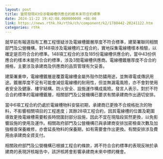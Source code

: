 ```yaml
---
layout: post
title: 當局發現43份涉電線槽供應合約樣本未符合約標準　
date: 2024-11-22 19:42:08.000000000 +08:00
link: https://news.rthk.hk/rthk/ch/component/k2/1780442-20241122.htm
categories: rthk
---
```


就早前有報道指有工務工程懷疑涉及電線槽鍍層厚度不符合標準，建築署聯同相關部門及公營機構，對148項涉及電線槽的工程合約，實地採集電線槽樣本檢驗，以確定是否符合合約標準。148項工程合約涉及185份電線槽供應合約，當中43份供應合約樣本未能符合合約標準，涉及3間電線槽供應商。電線槽鍍層厚度不合合約規格，主要涉及承建商及供應商的品質管理有欠妥善。

建築署重申，電線槽鍍層是覆蓋電線槽金屬外殼作防鏽用途，並無導電或傳訊用途。鍍層厚度不足有可能會減低電線槽的耐用性，但並無漏電風險，亦不會對使用者安全及健康、樓宇結構、防火安全、設施運作構成風險。發言人表示，對於不符合合約標準的電線槽鍍層，相關部門及公營機構已要求有關承建商作出適切安排。

當中6項工程合約仍處於電線槽物料安裝初期，承建商已更換不合規格批次的物料，不影響相關項目的工程進度；其餘28項工程合約，因其電線槽的位置及範圍導致更換電線槽需要較長時間圍封部分設施，因此不宜在現階段貿然更換，以免影響設施的使用及運作。相關政府部門及公營機構已與承建商安排加密檢查次數及加強檢查保養維修，亦會延長物料的保養期，如有需要會作出更換。有關安排涉及費用由承建商全資支付。

相關政府部門及公營機構已根據工程合約條款，將不符合合約標準的表現反映於承建商的表現評核報告中，該評核將會影響承建商未來中標的機會。

